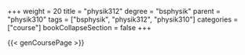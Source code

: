 +++
weight = 20
title = "physik312"
degree = "bsphysik"
parent = "physik310"
tags = ["bsphysik", "physik312", "physik310"]
categories = ["course"]
bookCollapseSection = false
+++

{{< genCoursePage >}}
